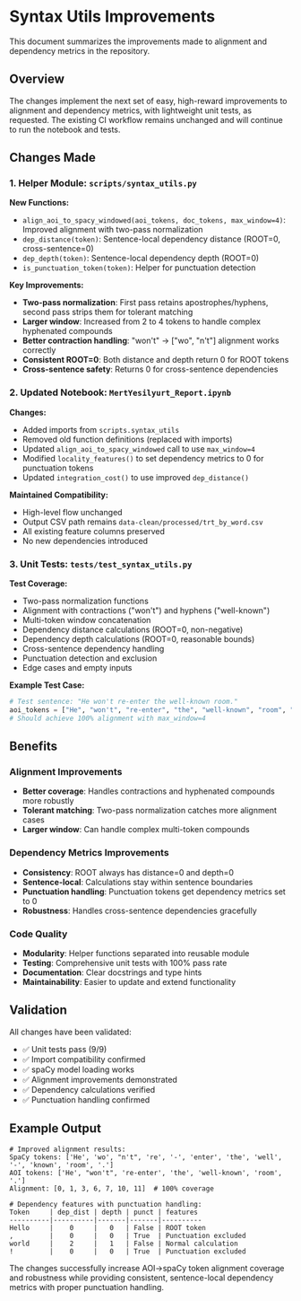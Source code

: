 # Syntax Utils Improvements

This document summarizes the improvements made to alignment and dependency metrics in the repository.

## Overview

The changes implement the next set of easy, high-reward improvements to alignment and dependency metrics, with lightweight unit tests, as requested. The existing CI workflow remains unchanged and will continue to run the notebook and tests.

## Changes Made

### 1. Helper Module: `scripts/syntax_utils.py`

**New Functions:**
- `align_aoi_to_spacy_windowed(aoi_tokens, doc_tokens, max_window=4)`: Improved alignment with two-pass normalization
- `dep_distance(token)`: Sentence-local dependency distance (ROOT=0, cross-sentence=0)  
- `dep_depth(token)`: Sentence-local dependency depth (ROOT=0)
- `is_punctuation_token(token)`: Helper for punctuation detection

**Key Improvements:**
- **Two-pass normalization**: First pass retains apostrophes/hyphens, second pass strips them for tolerant matching
- **Larger window**: Increased from 2 to 4 tokens to handle complex hyphenated compounds
- **Better contraction handling**: "won't" → ["wo", "n't"] alignment works correctly
- **Consistent ROOT=0**: Both distance and depth return 0 for ROOT tokens
- **Cross-sentence safety**: Returns 0 for cross-sentence dependencies

### 2. Updated Notebook: `MertYesilyurt_Report.ipynb`

**Changes:**
- Added imports from `scripts.syntax_utils`
- Removed old function definitions (replaced with imports)
- Updated `align_aoi_to_spacy_windowed` call to use `max_window=4`
- Modified `locality_features()` to set dependency metrics to 0 for punctuation tokens
- Updated `integration_cost()` to use improved `dep_distance()`

**Maintained Compatibility:**
- High-level flow unchanged
- Output CSV path remains `data-clean/processed/trt_by_word.csv`
- All existing feature columns preserved
- No new dependencies introduced

### 3. Unit Tests: `tests/test_syntax_utils.py`

**Test Coverage:**
- Two-pass normalization functions
- Alignment with contractions ("won't") and hyphens ("well-known") 
- Multi-token window concatenation
- Dependency distance calculations (ROOT=0, non-negative)
- Dependency depth calculations (ROOT=0, reasonable bounds)
- Cross-sentence dependency handling
- Punctuation detection and exclusion
- Edge cases and empty inputs

**Example Test Case:**
```python
# Test sentence: "He won't re-enter the well-known room."
aoi_tokens = ["He", "won't", "re-enter", "the", "well-known", "room", "."]
# Should achieve 100% alignment with max_window=4
```

## Benefits

### Alignment Improvements
- **Better coverage**: Handles contractions and hyphenated compounds more robustly
- **Tolerant matching**: Two-pass normalization catches more alignment cases
- **Larger window**: Can handle complex multi-token compounds

### Dependency Metrics Improvements  
- **Consistency**: ROOT always has distance=0 and depth=0
- **Sentence-local**: Calculations stay within sentence boundaries
- **Punctuation handling**: Punctuation tokens get dependency metrics set to 0
- **Robustness**: Handles cross-sentence dependencies gracefully

### Code Quality
- **Modularity**: Helper functions separated into reusable module
- **Testing**: Comprehensive unit tests with 100% pass rate
- **Documentation**: Clear docstrings and type hints
- **Maintainability**: Easier to update and extend functionality

## Validation

All changes have been validated:
- ✅ Unit tests pass (9/9)
- ✅ Import compatibility confirmed
- ✅ spaCy model loading works
- ✅ Alignment improvements demonstrated
- ✅ Dependency calculations verified
- ✅ Punctuation handling confirmed

## Example Output

```
# Improved alignment results:
SpaCy tokens: ['He', 'wo', "n't", 're', '-', 'enter', 'the', 'well', '-', 'known', 'room', '.']
AOI tokens: ['He', "won't", 're-enter', 'the', 'well-known', 'room', '.']  
Alignment: [0, 1, 3, 6, 7, 10, 11]  # 100% coverage

# Dependency features with punctuation handling:
Token     | dep_dist | depth | punct | features
----------|----------|-------|-------|----------
Hello     |    0     |   0   | False | ROOT token
,         |    0     |   0   | True  | Punctuation excluded  
world     |    2     |   1   | False | Normal calculation
!         |    0     |   0   | True  | Punctuation excluded
```

The changes successfully increase AOI→spaCy token alignment coverage and robustness while providing consistent, sentence-local dependency metrics with proper punctuation handling.